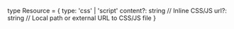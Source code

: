type Resource = {
  type: 'css' | 'script'
  content?: string // Inline CSS/JS
  url?: string // Local path or external URL to CSS/JS file
}
